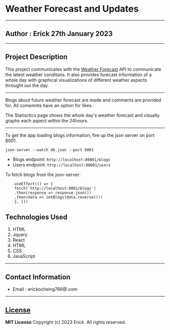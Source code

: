 # Weather Forecast and Updates

*****

## Author : Erick 27th January 2023

*****

## Project Description

This project communicates with the [Weather Forecast](https://www.weatherapi.com/) API to communicate the latest weather conditons.
It also provides forecast information of a whole day with graphical visualizations of different weather aspects throught out the day.
*****
Blogs about future weather forecast are made and comments are provided for.
All comemnts have an option for likes.

The Statisctics page shows the whole day's weather forecast and visually graphs each aspect within the 24hours.

*****
To get the app loading blogs information, fire up the json server on port 8001.

```json-server --watch db.json --port 8001```

- Blogs endpoint:       ```http://localhost:80001/blogs```
- Users endpoint:    ```http://localhost:80001/users```

To fetch blogs from the json-server:

```
    useEffect(() => {
    fetch('http://localhost:8001/blogs')
    .then(response => response.json())
    .then(data => setBlogs(data.reverse()))
    }, [])
```

## Technologies Used

1. HTML
2. Jquery
3. React
4. HTML
5. CSS
6. JavaScript

*****

## Contact Information

- Email : erickocheing766@.com

*****

## [License](LICENSE)

**MIT License**
Copyright (c) 2023 Erick. All rights reserved.
